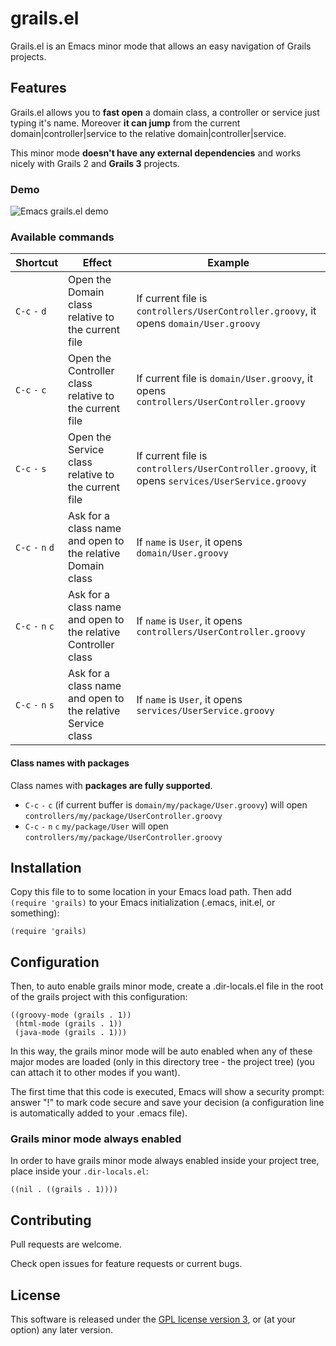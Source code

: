 # grails.el

Grails.el is an Emacs minor mode that allows an easy navigation 
of Grails projects.

## Features

Grails.el allows you to __fast open__ a domain class, a controller 
or service just typing it's name. Moreover __it can jump__ from the current
domain|controller|service to the relative domain|controller|service.

This minor mode __doesn't have any external dependencies__ and works nicely 
with Grails 2 and __Grails 3__ projects.

### Demo

![Emacs grails.el demo](https://raw.githubusercontent.com/lifeisfoo/emacs-grails/master/res/emacs-grails-el-demo.gif)

### Available commands
  
| Shortcut | Effect | Example |
| -------- | ------ | ------- |
| `C-c` `-` `d`  | Open the Domain class relative to the current file | If current file is `controllers/UserController.groovy`, it opens  `domain/User.groovy` |
| `C-c` `-` `c`  | Open the Controller class relative to the current file | If current file is `domain/User.groovy`, it opens  `controllers/UserController.groovy` |
| `C-c` `-` `s`  | Open the Service class relative to the current file | If current file is `controllers/UserController.groovy`, it opens  `services/UserService.groovy` |
| `C-c` `-` `n` `d`| Ask for a class name and open to the relative Domain class | If `name` is `User`, it opens  `domain/User.groovy` |
| `C-c` `-` `n` `c`| Ask for a class name and open to the relative Controller class | If `name` is `User`, it opens  `controllers/UserController.groovy` |
| `C-c` `-` `n` `s`| Ask for a class name and open to the relative Service class | If `name` is `User`, it opens  `services/UserService.groovy` |

#### Class names with packages
Class names with __packages are fully supported__.

- `C-c` `-` `c` (if current buffer is `domain/my/package/User.groovy`) will open `controllers/my/package/UserController.groovy` 
- `C-c` `-` `n` `c` `my/package/User` will open `controllers/my/package/UserController.groovy`

## Installation

Copy this file to to some location in your Emacs load path.  Then add
`(require 'grails)` to your Emacs initialization (.emacs,
init.el, or something):

    (require 'grails)

## Configuration

Then, to auto enable grails minor mode, create a .dir-locals.el file
in the root of the grails project with this configuration:

    ((groovy-mode (grails . 1))
     (html-mode (grails . 1))
     (java-mode (grails . 1)))

In this way, the grails minor mode will be auto enabled when any of
these major modes are loaded (only in this directory tree - the project tree)
(you can attach it to other modes if you want).

The first time that this code is executed, Emacs will show a security
prompt: answer "!" to mark code secure and save your decision (a configuration 
line is automatically added to your .emacs file).

### Grails minor mode always enabled

In order to have grails minor mode always enabled inside your project tree,
place inside your `.dir-locals.el`:

    ((nil . ((grails . 1))))

## Contributing
Pull requests are welcome. 

Check open issues for feature requests or current bugs.

## License

This software is released under the [GPL license version 3](http://www.gnu.org/licenses/gpl-3.0.en.html), or (at your option) any later version.
